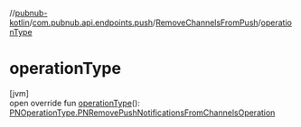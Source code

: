 //[pubnub-kotlin](../../../index.md)/[com.pubnub.api.endpoints.push](../index.md)/[RemoveChannelsFromPush](index.md)/[operationType](operation-type.md)

# operationType

[jvm]\
open override fun [operationType](operation-type.md)(): [PNOperationType.PNRemovePushNotificationsFromChannelsOperation](../../com.pubnub.api.enums/-p-n-operation-type/-p-n-remove-push-notifications-from-channels-operation/index.md)
